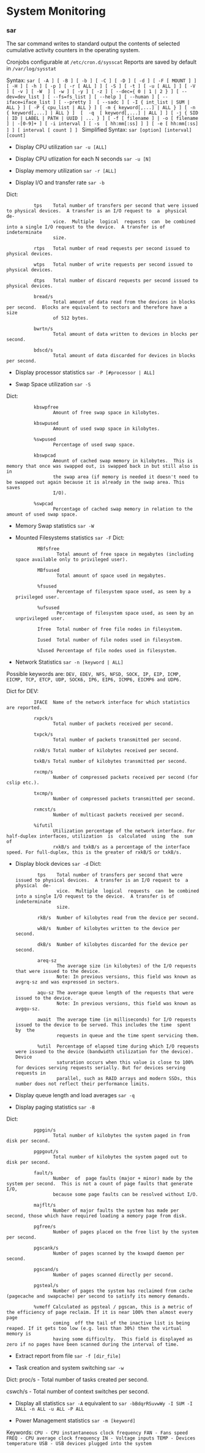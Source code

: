 # System Monitoring

### sar
The  sar command writes to standard output the contents of selected cumulative activity counters in the operating system.

Cronjobs configurable at `/etc/cron.d/sysscat`
Reports are saved by default in `/var/log/sysstat`

Syntax: `sar [ -A ] [ -B ] [ -b ] [ -C ] [ -D ] [ -d ] [ -F [ MOUNT ] ] [ -H ] [
       -h ] [ -p ] [ -r [ ALL ] ] [ -S ] [ -t ] [ -u [ ALL ] ] [ -V ] [ -v ] [
       -W  ] [ -w ] [ -y ] [ -z ] [ --dec={ 0 | 1 | 2 } ] [ --dev=dev_list ] [
       --fs=fs_list ] [ --help ] [ --human ] [ --iface=iface_list ] [ --pretty
       ]  [ --sadc ] [ -I { int_list | SUM | ALL } ] [ -P { cpu_list | ALL } ]
       [ -m { keyword[,...] | ALL } ] [ -n { keyword[,...] | ALL } ]  [  -q  [
       keyword[,...] | ALL ] ] [ -j { SID | ID | LABEL | PATH | UUID | ... } ]
       [ -f [ filename ] | -o [ filename ] | -[0-9]+ ] [ -i interval ] [ -s  [
       hh:mm[:ss] ] ] [ -e [ hh:mm[:ss] ] ] [ interval [ count ] ]
`
Simplified Syntax: `sar [option] [interval] [count]`

- Display CPU utilization
`sar -u [ALL]`

- Display CPU utlization for each N seconds
`sar -u [N]`

- Display memory utilization
`sar -r [ALL]`

- Display I/O and transfer rate
`sar -b`

Dict:

              tps    Total number of transfers per second that were issued to physical devices.  A transfer is an I/O request to  a  physical  de‐
                     vice.  Multiple  logical  requests  can  be combined into a single I/O request to the device.  A transfer is of indeterminate
                     size.

              rtps   Total number of read requests per second issued to physical devices.

              wtps   Total number of write requests per second issued to physical devices.

              dtps   Total number of discard requests per second issued to physical devices.

              bread/s
                     Total amount of data read from the devices in blocks per second.  Blocks are equivalent to sectors and therefore have a  size
                     of 512 bytes.

              bwrtn/s
                     Total amount of data written to devices in blocks per second.

              bdscd/s
                     Total amount of data discarded for devices in blocks per second.


- Display processor statistics
`sar -P [#processor | ALL]`

- Swap Space utilization
`sar -S`

Dict:

              kbswpfree
                     Amount of free swap space in kilobytes.

              kbswpused
                     Amount of used swap space in kilobytes.

              %swpused
                     Percentage of used swap space.

              kbswpcad
                     Amount of cached swap memory in kilobytes.  This is memory that once was swapped out, is swapped back in but still also is in
                     the swap area (if memory is needed it doesn't need to be swapped out again because it is already in the swap area. This saves
                     I/O).

              %swpcad
                     Percentage of cached swap memory in relation to the amount of used swap space.


- Memory Swap statistics
`sar -W`

- Mounted Filesystems statistics
`sar -F`
Dict:

              MBfsfree
                     Total amount of free space in megabytes (including space available only to privileged user).

              MBfsused
                     Total amount of space used in megabytes.

              %fsused
                     Percentage of filesystem space used, as seen by a privileged user.

              %ufsused
                     Percentage of filesystem space used, as seen by an unprivileged user.

              Ifree  Total number of free file nodes in filesystem.

              Iused  Total number of file nodes used in filesystem.

              %Iused Percentage of file nodes used in filesystem.


- Network Statistics
`sar -n [keyword | ALL]`

Possible keywords are: `DEV, EDEV, NFS, NFSD, SOCK, IP, EIP, ICMP, EICMP, TCP, ETCP, UDP, SOCK6, IP6, EIP6, ICMP6, EICMP6 and UDP6.`

Dict for DEV:

              IFACE  Name of the network interface for which statistics are reported.

              rxpck/s
                     Total number of packets received per second.

              txpck/s
                     Total number of packets transmitted per second.

              rxkB/s Total number of kilobytes received per second.

              txkB/s Total number of kilobytes transmitted per second.

              rxcmp/s
                     Number of compressed packets received per second (for cslip etc.).

              txcmp/s
                     Number of compressed packets transmitted per second.

              rxmcst/s
                     Number of multicast packets received per second.

              %ifutil
                     Utilization percentage of the network interface. For half-duplex interfaces, utilization  is  calculated  using  the  sum  of
                     rxkB/s and txkB/s as a percentage of the interface speed. For full-duplex, this is the greater of rxkB/S or txkB/s.


- Display block devices
`sar -d`
Dict:

              tps    Total number of transfers per second that were issued to physical devices.  A transfer is an I/O request to  a  physical  de‐
                     vice.  Multiple  logical  requests  can  be combined into a single I/O request to the device.  A transfer is of indeterminate
                     size.

              rkB/s  Number of kilobytes read from the device per second.

              wkB/s  Number of kilobytes written to the device per second.

              dkB/s  Number of kilobytes discarded for the device per second.

              areq-sz
                     The average size (in kilobytes) of the I/O requests that were issued to the device.
                     Note: In previous versions, this field was known as avgrq-sz and was expressed in sectors.

              aqu-sz The average queue length of the requests that were issued to the device.
                     Note: In previous versions, this field was known as avgqu-sz.

              await  The average time (in milliseconds) for I/O requests issued to the device to be served. This includes the time  spent  by  the
                     requests in queue and the time spent servicing them.

              %util  Percentage of elapsed time during which I/O requests were issued to the device (bandwidth utilization for the device). Device
                     saturation occurs when this value is close to 100% for devices serving requests serially. But for devices serving requests in
                     parallel, such as RAID arrays and modern SSDs, this number does not reflect their performance limits.


- Display queue length and load averages
`sar -q`

- Display paging statistics
`sar -B`

Dict:

              pgpgin/s
                     Total number of kilobytes the system paged in from disk per second.

              pgpgout/s
                     Total number of kilobytes the system paged out to disk per second.

              fault/s
                     Number  of  page faults (major + minor) made by the system per second.  This is not a count of page faults that generate I/O,
                     because some page faults can be resolved without I/O.

              majflt/s
                     Number of major faults the system has made per second, those which have required loading a memory page from disk.

              pgfree/s
                     Number of pages placed on the free list by the system per second.

              pgscank/s
                     Number of pages scanned by the kswapd daemon per second.

              pgscand/s
                     Number of pages scanned directly per second.

              pgsteal/s
                     Number of pages the system has reclaimed from cache (pagecache and swapcache) per second to satisfy its memory demands.

              %vmeff Calculated as pgsteal / pgscan, this is a metric of the efficiency of page reclaim. If it is near 100% then almost every page
                     coming  off the tail of the inactive list is being reaped. If it gets too low (e.g. less than 30%) then the virtual memory is
                     having some difficulty.  This field is displayed as zero if no pages have been scanned during the interval of time.

- Extract report from file
`sar -f [dir_file]`

- Task creation and system switching
`sar -w`

Dict:
proc/s - Total number of tasks created per second.

cswch/s - Total number of context switches per second.

- Display all statistics
`sar -A` equivalent to `sar -bBdqrRSuvwWy -I SUM -I XALL -n ALL -u ALL -P ALL`

- Power Management statistics
`sar -m [keyword]`

Keywords: 
`
    CPU - CPU instantaneous clock frequency
    FAN - Fans speed
    FREQ - CPU average clock frequency
    IN - Voltage inputs
    TEMP - Devices temperature
    USB - USB devices plugged into the system
`